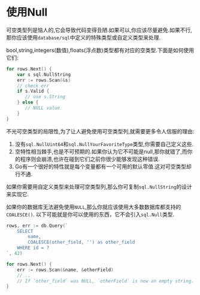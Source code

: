 # 使用Null

可空类型列是恼人的,它会导致代码变得丑陋.如果可以,你应该尽量避免.如果不行,那你应该使用`database/sql`中定义的特殊类型或自定义类型来处理.

bool,string,integers(数值),floats(浮点数)类型都有对应的空类型.下面是如何使用它们:

```go
for rows.Next() {
	var s sql.NullString
	err := rows.Scan(&s)
	// check err
	if s.Valid {
	   // use s.String
	} else {
	   // NULL value
	}
}
```

不光可空类型的局限性,为了让人避免使用可空类型列,就需要更多令人信服的理由:

1. 没有`sql.NullUint64`和`sql.NullYourFavoriteType`类型,你需要自己定义这些.
1. 空特性相当棘手,也是不可预期的.如果你认为它不可能是null,那你就错了,而你的程序则会崩溃,也许在碰到它们之前你很少能够发现这种错误.
1. Go有一个很好的特性就是每个变量都有一个可用的默认零值.这对可空类型却行不通.

如果你需要用自定义类型来处理可空类型列,那么你可复制`sql.NullString`的设计来实现它.

如果你的数据库无法避免使用`NULL`,那么你就应该使用大多数数据库都支持的`COALESCE()`. 以下可能就是你可以使用的东西，它不会引入`sql.Null`类型.

```go
rows, err := db.Query(`
	SELECT
		name,
		COALESCE(other_field, '') as other_field
	WHERE id = ?
`, 42)

for rows.Next() {
	err := rows.Scan(&name, &otherField)
	// ..
	// If `other_field` was NULL, `otherField` is now an empty string. This works with other data types as well.
}
```